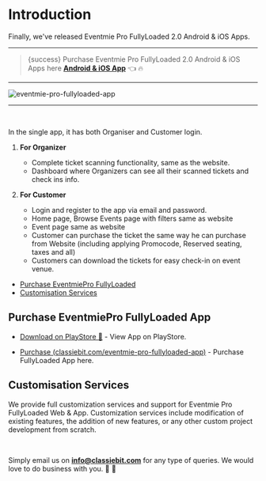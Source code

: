 # Introduction

Finally, we've released Eventmie Pro FullyLoaded 2.0 Android & iOS Apps.

---

> {success} Purchase Eventmie Pro FullyLoaded 2.0 Android & iOS Apps here **[Android & iOS App](https://classiebit.com/eventmie-pro-fullyloaded-app)** 👈  🔥

---

![eventmie-pro-fullyloaded-app](/images/v2/EventmieProFullyLoadedV2.0/eventmie-pro-fullyloaded-app.webp "eventmie-pro-fullyloaded-app")

---

<br>

In the single app, it has both Organiser and Customer login.

1. **For Organizer**
    - Complete ticket scanning functionality, same as the website.
    - Dashboard where Organizers can see all their scanned tickets and check ins info.

2. **For Customer**
    - Login and register to the app via email and password.
    - Home page, Browse Events page with filters same as website
    - Event page same as website
    - Customer can purchase the ticket the same way he can purchase from Website (including applying Promocode, Reserved seating, taxes and all)
    - Customers can download the tickets for easy check-in on event venue.


-   [Purchase EventmiePro FullyLoaded](#Purchase-EventmiePro-FullyLoaded)
-   [Customisation Services](#customisation-services)

<a name="Purchase-EventmiePro-FullyLoaded"></a>

## Purchase EventmiePro FullyLoaded App

+ [Download on PlayStore 📱](https://play.google.com/store/apps/details?id=com.classiebit.eventmieprofullyloaded&pcampaignid=web_share) - View App on PlayStore.
- [Purchase (classiebit.com/eventmie-pro-fullyloaded-app)](https://classiebit.com/eventmie-pro-fullyloaded-app) - Purchase FullyLoaded App here.

<a name="customisation-services"></a>

## Customisation Services

We provide full customization services and support for Eventmie Pro FullyLoaded Web & App. Customization services include modification of existing features, the addition of new features, or any other custom project development from scratch.

<br>

Simply email us on **info@classiebit.com** for any type of queries. We would love to do business with you. 🙏 🤝
